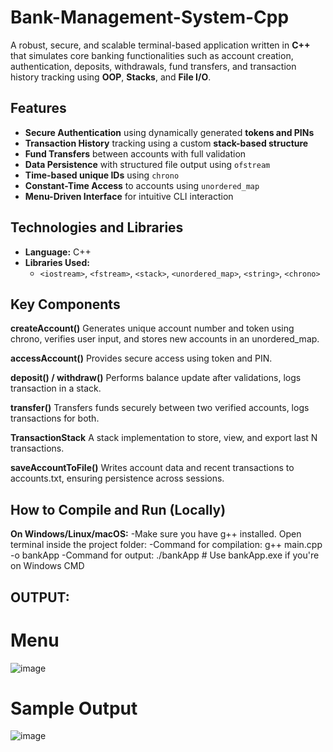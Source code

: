 # Bank-Management-System-Cpp

A robust, secure, and scalable terminal-based application written in **C++** that simulates core banking functionalities such as account creation, authentication, deposits, withdrawals, fund transfers, and transaction history tracking using **OOP**, **Stacks**, and **File I/O**.

## Features

- **Secure Authentication** using dynamically generated **tokens and PINs**
- **Transaction History** tracking using a custom **stack-based structure**
- **Fund Transfers** between accounts with full validation
- **Data Persistence** with structured file output using `ofstream`
- **Time-based unique IDs** using `chrono`
- **Constant-Time Access** to accounts using `unordered_map`
- **Menu-Driven Interface** for intuitive CLI interaction

## Technologies and Libraries

- **Language:** C++
- **Libraries Used:**
  - `<iostream>`, `<fstream>`, `<stack>`, `<unordered_map>`, `<string>`, `<chrono>`

## Key Components

**createAccount()**
Generates unique account number and token using chrono, verifies user input, and stores new accounts in an unordered_map.

**accessAccount()**
Provides secure access using token and PIN.

**deposit() / withdraw()**
Performs balance update after validations, logs transaction in a stack.

**transfer()**
Transfers funds securely between two verified accounts, logs transactions for both.

**TransactionStack**
A stack implementation to store, view, and export last N transactions.

**saveAccountToFile()**
Writes account data and recent transactions to accounts.txt, ensuring persistence across sessions.

## How to Compile and Run (Locally)
**On Windows/Linux/macOS:**
-Make sure you have g++ installed. Open terminal inside the project folder:
-Command for compilation: g++ main.cpp -o bankApp
-Command for output: ./bankApp           # Use bankApp.exe if you're on Windows CMD
## OUTPUT: 
# Menu
![image](https://github.com/user-attachments/assets/21631ca4-28fc-4fbb-b7dc-c941097c3982)
# Sample Output
![image](https://github.com/user-attachments/assets/d6e90f33-64f8-4811-b51e-e6c371c479d4)

